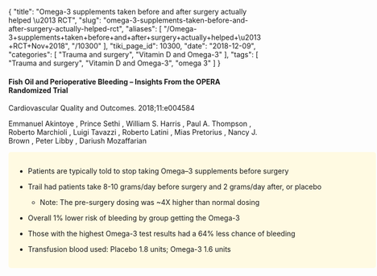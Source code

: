 {
    "title": "Omega-3 supplements taken before and after surgery actually helped \u2013 RCT",
    "slug": "omega-3-supplements-taken-before-and-after-surgery-actually-helped-rct",
    "aliases": [
        "/Omega-3+supplements+taken+before+and+after+surgery+actually+helped+\u2013+RCT+Nov+2018",
        "/10300"
    ],
    "tiki_page_id": 10300,
    "date": "2018-12-09",
    "categories": [
        "Trauma and surgery",
        "Vitamin D and Omega-3"
    ],
    "tags": [
        "Trauma and surgery",
        "Vitamin D and Omega-3",
        "omega 3"
    ]
}


#### Fish Oil and Perioperative Bleeding – Insights From the OPERA Randomized Trial

Cardiovascular Quality and Outcomes. 2018;11:e004584

Emmanuel Akintoye , Prince Sethi , William S. Harris , Paul A. Thompson , Roberto Marchioli , Luigi Tavazzi , Roberto Latini , Mias Pretorius , Nancy J. Brown , Peter Libby , Dariush Mozaffarian

<div class="border" style="background-color:#FFFAE2;padding:15px;margin:10px 0;border-radius:5px;width:700px">

* Patients are typically told to stop taking Omega–3 supplements before surgery

* Trail had patients take 8-10 grams/day before surgery and 2 grams/day after, or placebo

   * Note: The pre-surgery dosing was ~4X higher than normal dosing

* Overall 1% lower risk of bleeding by group getting the Omega-3

* Those with the highest Omega-3 test results had a 64% less chance of bleeding

* Transfusion blood used: Placebo 1.8 units; Omega-3 1.6 units